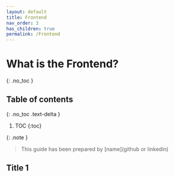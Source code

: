 ```yaml
---
layout: default
title: Frontend
nav_order: 3
has_children: true
permalink: /Frontend
---
```


# What is the Frontend?
{: .no_toc }

## Table of contents
{: .no_toc .text-delta }

1. TOC
{:toc}























{: .note }
> This guide has been prepared by [name](github or linkedin)


## Title 1
